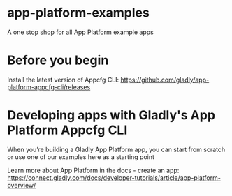 # app-platform-examples
A one stop shop for all App Platform example apps



# Before you begin
Install the latest version of Appcfg CLI: https://github.com/gladly/app-platform-appcfg-cli/releases

# Developing apps with Gladly's App Platform Appcfg CLI
When you’re building a Gladly App Platform app, you can start from scratch or use one of our examples here as a starting point

Learn more about App Platform in the docs - create an app: https://connect.gladly.com/docs/developer-tutorials/article/app-platform-overview/


